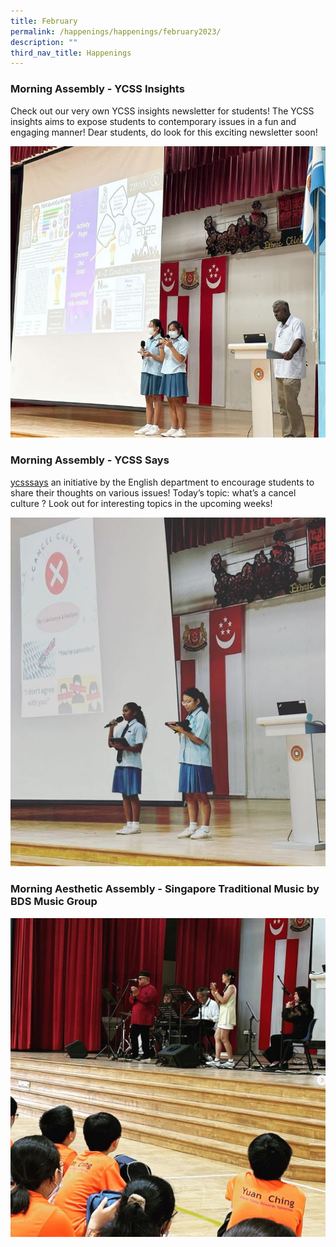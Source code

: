```yaml
---
title: February
permalink: /happenings/happenings/february2023/
description: ""
third_nav_title: Happenings
---
```

### Morning Assembly - YCSS Insights

Check out our very own YCSS insights newsletter for students! The YCSS insights aims to expose students to contemporary issues in a fun and engaging manner! Dear students, do look for this exciting newsletter soon!

![](/images/ycssinsightsassembly.JPG)


### Morning Assembly - YCSS Says

[ycsssays](https://www.instagram.com/explore/tags/ycsssays/) an initiative by the English department to encourage students to share their thoughts on various issues! Today’s topic: what’s a cancel culture ? Look out for interesting topics in the upcoming weeks!

![](/images/ycsssays01.JPG)

### Morning Aesthetic Assembly - Singapore Traditional Music by BDS Music Group

![](/images/morningassembly01.JPG)


